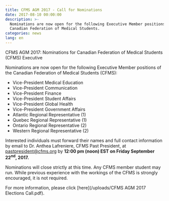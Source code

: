 ```yaml
---
title: CFMS AGM 2017 - Call for Nominations
date: 2017-08-10 00:00:00
description: >-
  Nominations are now open for the following Executive Member positions of the
  Canadian Federation of Medical Students.
categories: news
lang: en
---
```



CFMS AGM 2017: Nominations for Canadian Federation of Medical Students (CFMS) Executive

Nominations are now open for the following Executive Member positions of the Canadian Federation of Medical Students (CFMS):

* Vice-President Medical Education
* Vice-President Communication
* Vice-President Finance
* Vice-President Student Affairs
* Vice-President Global Health
* Vice-President Government Affairs
* Atlantic Regional Representative (1)
* Quebec Regional Representative (1)
* Ontario Regional Representative (2)
* Western Regional Representative (2)

Interested individuals must forward their names and full contact information by email to Dr. Anthea Lafreniere, CFMS Past President, at pastpresident@cfms.org by **12:00 pm (noon) EST on Friday September 22<sup>nd</sup>, 2017.**

Nominations will close strictly at this time. Any CFMS member student may run. While previous experience with the workings of the CFMS is strongly encouraged, it is not required.

For more information, please click [here](/uploads/CFMS AGM 2017 Elections Call.pdf).